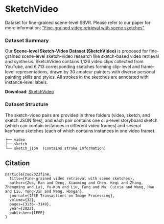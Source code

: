 # SketchVideo
Dataset for fine-grained scene-level SBVR. Please refer to our paper for more information: ["Fine-grained video retrieval with scene sketches"](https://ieeexplore.ieee.org/document/10136606). 

### Dataset Summary

Our **Scene-level Sketch-Video Dataset (SketchVideo)** is proposed for fine-grained scene-level sketch-video research like sketch-based video retrieval and synthesis. SketchVideo contains 1,126 video clips collected from YouTube, and 6,713 corresponding sketches forming clip-level and frame-level representations, drawn by 30 amateur painters with diverse personal painting skills and styles. All strokes in the sketches are annotated with instance-level labels. 

**Download**: [SketchVideo]()

### Dataset Structure
The sketch-video pairs are provided in three folders (video, sketch, and sketch JSON files), and each pair contains one clip-level storyboard sketch (which can contain instances in different video frames) and several keyframe sketches (each of which contains instances in one video frame).
```
├── video
├── sketch		          
└── sketch_json  (contains stroke information)
```

## Citation

```
@article{zuo2023fine,
  title={Fine-grained video retrieval with scene sketches},
  author={Zuo, Ran and Deng, Xiaoming and Chen, Keqi and Zhang, Zhengming and Lai, Yu-Kun and Liu, Fang and Ma, Cuixia and Wang, Hao and Liu, Yong-Jin and Wang, Hongan},
  journal={IEEE Transactions on Image Processing},
  volume={32},
  pages={3136--3149},
  year={2023},
  publisher={IEEE}
}
